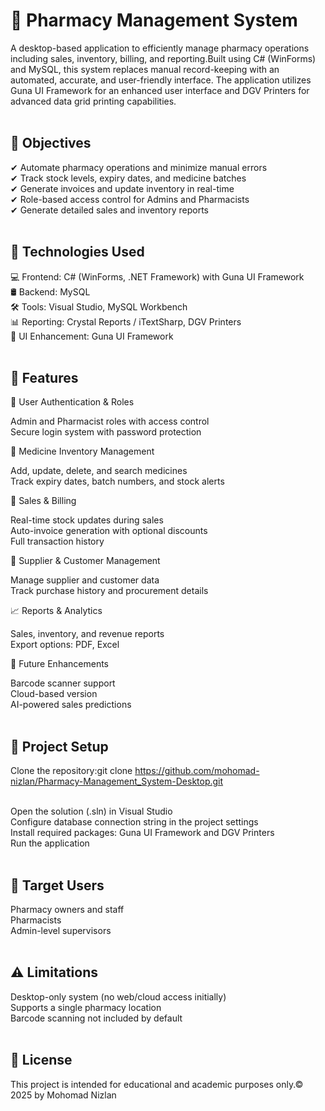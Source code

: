 <h1>💊 Pharmacy Management System</h1>

A desktop-based application to efficiently manage pharmacy operations including sales, inventory, billing, and reporting.Built using C# (WinForms) and MySQL, this system replaces manual record-keeping with an automated, accurate, and user-friendly interface. The application utilizes Guna UI Framework for an enhanced user interface and DGV Printers for advanced data grid printing capabilities.<br><br>


<h2>🎯 Objectives</h2>

✔ Automate pharmacy operations and minimize manual errors<br>
✔ Track stock levels, expiry dates, and medicine batches<br>
✔ Generate invoices and update inventory in real-time<br>
✔ Role-based access control for Admins and Pharmacists<br>
✔ Generate detailed sales and inventory reports<br><br>


<h2>🧠 Technologies Used</h2>

💻 Frontend: C# (WinForms, .NET Framework) with Guna UI Framework<br>
🛢 Backend: MySQL<br>
🛠 Tools: Visual Studio, MySQL Workbench<br>
📊 Reporting: Crystal Reports / iTextSharp, DGV Printers<br>
🎨 UI Enhancement: Guna UI Framework<br><br>


<h2>📁 Features</h2>

🔐 User Authentication & Roles<br>

Admin and Pharmacist roles with access control  
Secure login system with password protection<br>

💊 Medicine Inventory Management<br>

Add, update, delete, and search medicines  
Track expiry dates, batch numbers, and stock alerts<br>

🧾 Sales & Billing<br>

Real-time stock updates during sales  
Auto-invoice generation with optional discounts  
Full transaction history<br>

👥 Supplier & Customer Management<br>

Manage supplier and customer data  
Track purchase history and procurement details<br>

📈 Reports & Analytics<br>

Sales, inventory, and revenue reports  
Export options: PDF, Excel<br>

🔄 Future Enhancements<br>

Barcode scanner support<br>
Cloud-based version<br>
AI-powered sales predictions<br><br>


<h2>🧪 Project Setup</h2>

Clone the repository:git clone https://github.com/mohomad-nizlan/Pharmacy-Management_System-Desktop.git<br><br>

Open the solution (.sln) in Visual Studio<br>
Configure database connection string in the project settings<br>
Install required packages: Guna UI Framework and DGV Printers<br>
Run the application<br><br>


<h2>🎯 Target Users</h2>

Pharmacy owners and staff<br>
Pharmacists<br>
Admin-level supervisors<br><br>


<h2>⚠️ Limitations</h2>

Desktop-only system (no web/cloud access initially)<br>
Supports a single pharmacy location<br>
Barcode scanning not included by default<br><br>


<h2>📄 License</h2>

This project is intended for educational and academic purposes only.© 2025 by Mohomad Nizlan
